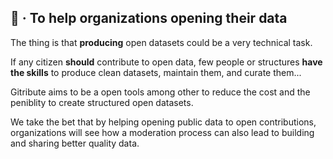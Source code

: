 
## 🔧 · To help organizations opening their data

The thing is that **producing** open datasets could be a very technical task.

If any citizen **should** contribute to open data, few people or structures **have the skills** to produce clean datasets, maintain them, and curate them...

Gitribute aims to be a open tools among other to reduce the cost and the peniblity to create structured open datasets.

We take the bet that by helping opening public data to open contributions, organizations will see how a moderation process can also lead to building and sharing better quality data.
